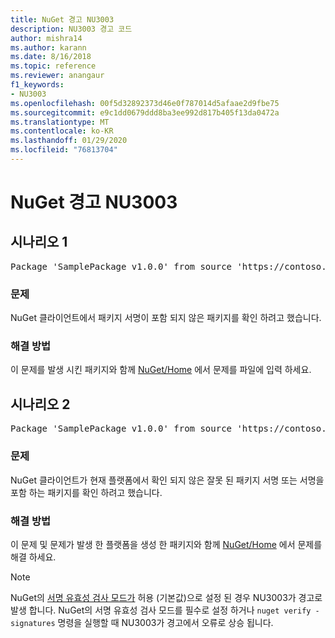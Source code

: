 ```yaml
---
title: NuGet 경고 NU3003
description: NU3003 경고 코드
author: mishra14
ms.author: karann
ms.date: 8/16/2018
ms.topic: reference
ms.reviewer: anangaur
f1_keywords:
- NU3003
ms.openlocfilehash: 00f5d32892373d46e0f787014d5afaae2d9fbe75
ms.sourcegitcommit: e9c1dd0679ddd8ba3ee992d817b405f13da0472a
ms.translationtype: MT
ms.contentlocale: ko-KR
ms.lasthandoff: 01/29/2020
ms.locfileid: "76813704"
---
```

# <a name="nuget-warning-nu3003"></a>NuGet 경고 NU3003

## <a name="scenario-1"></a>시나리오 1

<pre>Package 'SamplePackage v1.0.0' from source 'https://contoso.com/index.json': The package is not signed. Unable to verify signature from an unsigned package.</pre>

### <a name="issue"></a>문제

NuGet 클라이언트에서 패키지 서명이 포함 되지 않은 패키지를 확인 하려고 했습니다.


### <a name="solution"></a>해결 방법

이 문제를 발생 시킨 패키지와 함께 [NuGet/Home](https://github.com/NuGet/Home/issues) 에서 문제를 파일에 입력 하세요.



## <a name="scenario-2"></a>시나리오 2

<pre>Package 'SamplePackage v1.0.0' from source 'https://contoso.com/index.json': The package signature is invalid or cannot be verified on this platform.</pre>

### <a name="issue"></a>문제

NuGet 클라이언트가 현재 플랫폼에서 확인 되지 않은 잘못 된 패키지 서명 또는 서명을 포함 하는 패키지를 확인 하려고 했습니다.


### <a name="solution"></a>해결 방법

이 문제 및 문제가 발생 한 플랫폼을 생성 한 패키지와 함께 [NuGet/Home](https://github.com/NuGet/Home/issues) 에서 문제를 해결 하세요.

> [!Note]
> NuGet의 [서명 유효성 검사 모드가](../../consume-packages/installing-signed-packages.md#configure-package-signature-requirements) 허용 (기본값)으로 설정 된 경우 NU3003가 경고로 발생 합니다. NuGet의 서명 유효성 검사 모드를 필수로 설정 하거나 `nuget verify -signatures` 명령을 실행할 때 NU3003가 경고에서 오류로 상승 됩니다. 
